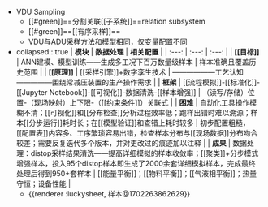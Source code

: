 - VDU Sampling
	- [[#green]]==分割关联[[子系统]]==relation subsystem
	- [[#green]]==[[有序采样]]==
	- VDU与ADU采样方法和模型相同，仅变量配置不同
- collapsed:: true
  | **模块** | **数据处理** | **相关配置** |
  | :---: | :---: | :---: |
  | **[[目标]]** | ANN建模、模型训练——生成多工况下百万数量级样本 | 样本准确且覆盖历史范围 |
  | **[[原理]]** | [[采样引擎]]+数字孪生技术 | ——————工艺认知—————围绕常减压装置的生产操作需求 |
  | **框架** | [[流程模拟]]-[[标准化]]-[[Jupyter Notebook]]-[[可视化]]-数据清洗-[[样本增强]] | （读写/存储）位置-（现场映射）上下限-（[[约束条件]]）关联式 |
  | **困难** | 自动化工具操作模糊不清；[[可视化]]和[[分布检查]]分析过程效率低；跑样出错时难以溯源；样本[[分步运行]]耗时长；在[[模型验证]]和查错上耗时较多 | 初步配置粗糙，[[配置表]]内容多、工序繁琐容易出错，检查样本分布与[[现场数据]]分布吻合较差；需要反复迭代多个版本，并对更改过的痕迹加以注释 |
  | **成果** | 数据处理：distop采样结果清洗——提高详细模拟的样本收敛率；[[聚类]]+分步模式增强样本，投入95个distop样本即生成了2000余套详细模拟样本，完成最终处理后得到950+套样本 | [[能量平衡]]；[[物料平衡]]；[[气液相平衡]]；热量守恒；设备性能 |
	- {{renderer :luckysheet, 样本@1702263862629}}